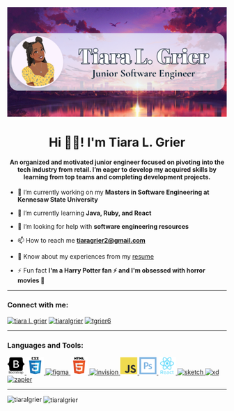 <img src="https://github.com/tiaralgrier/tiaralgrier/blob/main/github_banner.png?raw=true" alt="Profile banner of junior software engineer Tiara L. Grier" />
<h1 align="center">Hi 👋🏾! I'm Tiara L. Grier</h1>
<h4 align="center">An organized and motivated junior engineer focused on pivoting into the tech industry from retail. I’m eager to develop my acquired skills by learning from top teams and completing development projects.</h4>

- 🔭 I’m currently working on my **Masters in Software Engineering at Kennesaw State University**

- 🌱 I’m currently learning **Java, Ruby, and React**

- 🤝 I’m looking for help with **software engineering resources**

- 📫 How to reach me **tiaragrier2@gmail.com**

- 📄 Know about my experiences from my [resume]([https://drive.google.com/file/d/1zCToTPkP6gwFhhG6sD_8GCV6mWF9YbuX/view?usp=sharing](https://drive.google.com/file/d/1g4gT-52juv6EPJDYXVp1r1FCXpS8_gy8/view?usp=sharing))

- ⚡ Fun fact **I'm a Harry Potter fan ⚡️ and I'm obsessed with horror movies 🔪**

---

<h3 align="left">Connect with me:</h3>
<p align="left">
<a href="https://linkedin.com/in/tiaragrier2" target="blank"><img align="center" src="https://raw.githubusercontent.com/rahuldkjain/github-profile-readme-generator/master/src/images/icons/Social/linked-in-alt.svg" alt="tiara l. grier" height="30" width="40" /></a>
<a href="https://instagram.com/tiaralgrier" target="blank"><img align="center" src="https://raw.githubusercontent.com/rahuldkjain/github-profile-readme-generator/master/src/images/icons/Social/instagram.svg" alt="tiaralgrier" height="30" width="40" /></a>
<a href="https://dribbble.com/tgrier6" target="blank"><img align="center" src="https://raw.githubusercontent.com/rahuldkjain/github-profile-readme-generator/master/src/images/icons/Social/dribbble.svg" alt="tgrier6" height="30" width="40" /></a>
</p>

---

<h3 align="left">Languages and Tools:</h3>
<p align="left"> <a href="https://getbootstrap.com" target="_blank" rel="noreferrer"> <img src="https://raw.githubusercontent.com/devicons/devicon/master/icons/bootstrap/bootstrap-plain-wordmark.svg" alt="bootstrap" width="40" height="40"/> </a> <a href="https://www.w3schools.com/css/" target="_blank" rel="noreferrer"> <img src="https://raw.githubusercontent.com/devicons/devicon/master/icons/css3/css3-original-wordmark.svg" alt="css3" width="40" height="40"/> </a> <a href="https://www.figma.com/" target="_blank" rel="noreferrer"> <img src="https://www.vectorlogo.zone/logos/figma/figma-icon.svg" alt="figma" width="40" height="40"/> </a> <a href="https://www.w3.org/html/" target="_blank" rel="noreferrer"> <img src="https://raw.githubusercontent.com/devicons/devicon/master/icons/html5/html5-original-wordmark.svg" alt="html5" width="40" height="40"/> </a> <a href="https://www.invisionapp.com/" target="_blank" rel="noreferrer"> <img src="https://www.vectorlogo.zone/logos/invisionapp/invisionapp-icon.svg" alt="invision" width="40" height="40"/> </a> <a href="https://developer.mozilla.org/en-US/docs/Web/JavaScript" target="_blank" rel="noreferrer"> <img src="https://raw.githubusercontent.com/devicons/devicon/master/icons/javascript/javascript-original.svg" alt="javascript" width="40" height="40"/> </a> <a href="https://www.photoshop.com/en" target="_blank" rel="noreferrer"> <img src="https://raw.githubusercontent.com/devicons/devicon/master/icons/photoshop/photoshop-line.svg" alt="photoshop" width="40" height="40"/> </a> <a href="https://reactjs.org/" target="_blank" rel="noreferrer"> <img src="https://raw.githubusercontent.com/devicons/devicon/master/icons/react/react-original-wordmark.svg" alt="react" width="40" height="40"/> </a> <a href="https://www.sketch.com/" target="_blank" rel="noreferrer"> <img src="https://www.vectorlogo.zone/logos/sketchapp/sketchapp-icon.svg" alt="sketch" width="40" height="40"/> </a> <a href="https://www.adobe.com/products/xd.html" target="_blank" rel="noreferrer"> <img src="https://cdn.worldvectorlogo.com/logos/adobe-xd.svg" alt="xd" width="40" height="40"/> </a> <a href="https://zapier.com" target="_blank" rel="noreferrer"> <img src="https://www.vectorlogo.zone/logos/zapier/zapier-icon.svg" alt="zapier" width="40" height="40"/> </a> </p>

---

<p><img align="left" src="https://github-readme-stats.vercel.app/api/top-langs?username=tiaralgrier&show_icons=true&locale=en&layout=compact" alt="tiaralgrier" /></p>

<p>&nbsp;<img align="center" src="https://github-readme-stats.vercel.app/api?username=tiaralgrier&show_icons=true&locale=en" alt="tiaralgrier" /></p>
